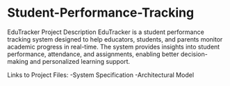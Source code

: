 # Student-Performance-Tracking
EduTracker
Project Description
EduTracker is a student performance tracking system designed to help educators, students, and parents monitor academic progress in real-time. The system provides insights into student performance, attendance, and assignments, enabling better decision-making and personalized learning support.

Links to Project Files: 
-System Specification
-Architectural Model
